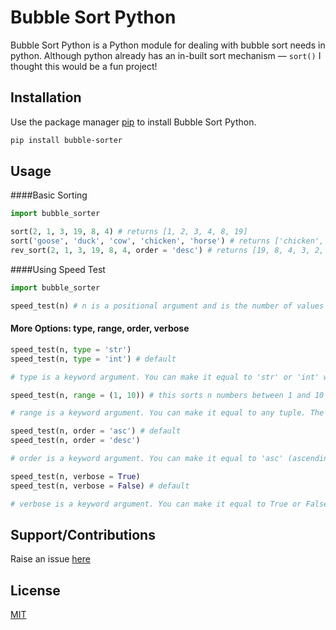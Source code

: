 # Bubble Sort Python

Bubble Sort Python is a Python module for dealing with bubble sort needs in python. Although python already has an in-built sort mechanism — `sort()` I thought this would be a fun project!

## Installation

Use the package manager [pip](https://pip.pypa.io/en/stable/) to install Bubble Sort Python.

```bash
pip install bubble-sorter
```

## Usage

####Basic Sorting

```python
import bubble_sorter

sort(2, 1, 3, 19, 8, 4) # returns [1, 2, 3, 4, 8, 19]
sort('goose', 'duck', 'cow', 'chicken', 'horse') # returns ['chicken', 'cow', 'duck', 'goose', 'horse']
rev_sort(2, 1, 3, 19, 8, 4, order = 'desc') # returns [19, 8, 4, 3, 2, 1]

```

####Using Speed Test

```python
import bubble_sorter

speed_test(n) # n is a positional argument and is the number of values you want to sort in the speed test. The function tells you the amount of time it took to complete the test sort.
```

#### More Options: type, range, order, verbose
``` python
speed_test(n, type = 'str') 
speed_test(n, type = 'int') # default

# type is a keyword argument. You can make it equal to 'str' or 'int' which is the default. Using type = 'str' sorts random words from a collection of the 10,000 most common English words. type = 'int' sorts n numbers between 0 and 99 if no range is specified.

speed_test(n, range = (1, 10)) # this sorts n numbers between 1 and 10 and returns the time taken

# range is a keyword argument. You can make it equal to any tuple. The default is (0, 99). It defines the range of random numbers that will be generated for the speed test.

speed_test(n, order = 'asc') # default
speed_test(n, order = 'desc')

# order is a keyword argument. You can make it equal to 'asc' (ascending order) or 'desc' (descending order). The default is 'asc'. It defines the order in which the list will be sorted. 

speed_test(n, verbose = True)
speed_test(n, verbose = False) # default

# verbose is a keyword argument. You can make it equal to True or False. The default is False and does not print the sorted list. Use it to print or not pront the sorted list. 

```

## Support/Contributions
Raise an issue [here](https://github.com/MasterJindu/Bubble-Sort-Python/issues)

## License
[MIT](https://github.com/MasterJindu/Bubble-Sort-Python/blob/main/LICENSE)